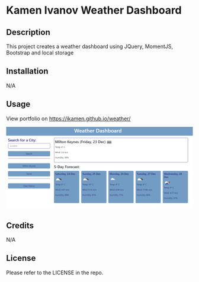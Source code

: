 # Kamen Ivanov Weather Dashboard

## Description

This project creates a weather dashboard using JQuery, MomentJS, Bootstrap and local storage

## Installation

N/A

## Usage

View portfolio on https://ikamen.github.io/weather/

![Image](assets/images/screenshot.png)

## Credits

N/A

## License

Please refer to the LICENSE in the repo.